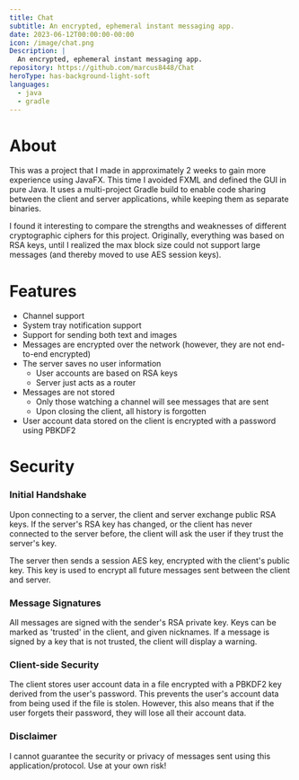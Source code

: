 ```yaml
---
title: Chat
subtitle: An encrypted, ephemeral instant messaging app.
date: 2023-06-12T00:00:00-00:00
icon: /image/chat.png
Description: |
  An encrypted, ephemeral instant messaging app.
repository: https://github.com/marcus8448/Chat
heroType: has-background-light-soft
languages:
  - java
  - gradle
---
```


# About

This was a project that I made in approximately 2 weeks to gain more experience using JavaFX.
This time I avoided FXML and defined the GUI in pure Java.
It uses a multi-project Gradle build to enable code sharing between the client and server applications,
while keeping them as separate binaries.

I found it interesting to compare the strengths and weaknesses of different cryptographic ciphers for this project.
Originally, everything was based on RSA keys,
until I realized the max block size could not support large messages (and thereby moved to use AES session keys).

# Features

* Channel support
* System tray notification support
* Support for sending both text and images
* Messages are encrypted over the network (however, they are not end-to-end encrypted)
* The server saves no user information
  * User accounts are based on RSA keys
  * Server just acts as a router
* Messages are not stored
  * Only those watching a channel will see messages that are sent
  * Upon closing the client, all history is forgotten
* User account data stored on the client is encrypted with a password using PBKDF2

# Security

### Initial Handshake

Upon connecting to a server, the client and server exchange public RSA keys.
If the server's RSA key has changed,
or the client has never connected to the server before,
the client will ask the user if they trust the server's key.

The server then sends a session AES key, encrypted with the client's public key.
This key is used to encrypt all future messages sent between the client and server.

### Message Signatures

All messages are signed with the sender's RSA private key.
Keys can be marked as 'trusted' in the client, and given nicknames.
If a message is signed by a key that is not trusted, the client will display a warning.

### Client-side Security

The client stores user account data in a file encrypted with a PBKDF2 key derived from the user's password.
This prevents the user's account data from being used if the file is stolen.
However, this also means that if the user forgets their password, they will lose all their account data.

### Disclaimer

I cannot guarantee the security or privacy of messages sent using this application/protocol. Use at your own risk!
